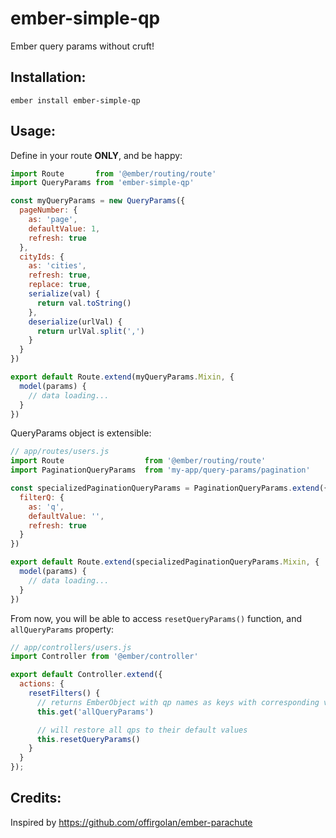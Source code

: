 # ember-simple-qp
Ember query params without cruft!

## Installation:
`ember install ember-simple-qp`

## Usage:

Define in your route **ONLY**, and be happy:

```javascript
import Route       from '@ember/routing/route'
import QueryParams from 'ember-simple-qp'

const myQueryParams = new QueryParams({
  pageNumber: {
    as: 'page',
    defaultValue: 1,
    refresh: true
  },
  cityIds: {
    as: 'cities',
    refresh: true,
    replace: true,
    serialize(val) {
      return val.toString()
    },
    deserialize(urlVal) {
      return urlVal.split(',')
    }
  }
})

export default Route.extend(myQueryParams.Mixin, {
  model(params) {
    // data loading...
  }
})
```

QueryParams object is extensible:

```javascript
// app/routes/users.js
import Route                  from '@ember/routing/route'
import PaginationQueryParams  from 'my-app/query-params/pagination'

const specializedPaginationQueryParams = PaginationQueryParams.extend({
  filterQ: {
    as: 'q',
    defaultValue: '',
    refresh: true
  }
})

export default Route.extend(specializedPaginationQueryParams.Mixin, {
  model(params) {
    // data loading...
  }
})

```

From now, you will be able to access `resetQueryParams()` function, and `allQueryParams` property:

```javascript
// app/controllers/users.js
import Controller from '@ember/controller'

export default Controller.extend({
  actions: {
    resetFilters() {
      // returns EmberObject with qp names as keys with corresponding values
      this.get('allQueryParams')

      // will restore all qps to their default values
      this.resetQueryParams()
    }
  }
});

```

## Credits:

Inspired by https://github.com/offirgolan/ember-parachute
